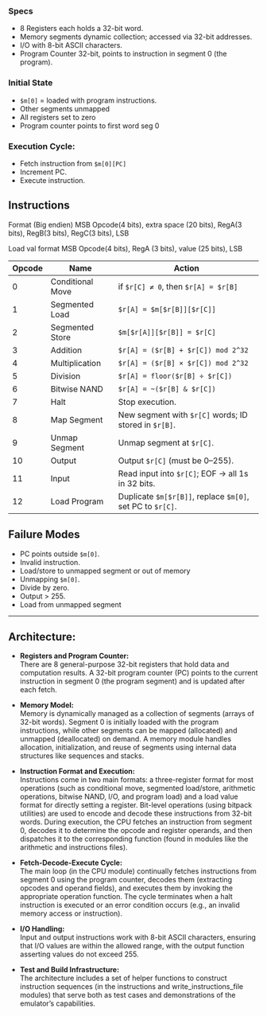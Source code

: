 

### Specs
- 8 Registers each holds a 32-bit word.
- Memory segments dynamic collection; accessed via 32-bit addresses.
- I/O with 8-bit ASCII characters.
- Program Counter 32-bit, points to instruction in segment 0 (the program).

### Initial State
- `$m[0]` = loaded with program instructions.
- Other segments unmapped
- All registers set to zero
- Program counter points to first word seg 0

### Execution Cycle:
- Fetch instruction from `$m[0][PC]`
- Increment PC.
- Execute instruction.


## Instructions

Format (Big endien)
MSB Opcode(4 bits), extra space (20 bits), RegA(3 bits), RegB(3 bits), RegC(3 bits), LSB

Load val format
MSB Opcode(4 bits), RegA (3 bits), value (25 bits), LSB

|Opcode|Name|Action|
|---|---|---|
|0|Conditional Move|if `$r[C] ≠ 0`, then `$r[A] = $r[B]`|
|1|Segmented Load|`$r[A] = $m[$r[B]][$r[C]]`|
|2|Segmented Store|`$m[$r[A]][$r[B]] = $r[C]`|
|3|Addition|`$r[A] = ($r[B] + $r[C]) mod 2^32`|
|4|Multiplication|`$r[A] = ($r[B] × $r[C]) mod 2^32`|
|5|Division|`$r[A] = floor($r[B] ÷ $r[C])`|
|6|Bitwise NAND|`$r[A] = ~($r[B] & $r[C])`|
|7|Halt|Stop execution.|
|8|Map Segment|New segment with `$r[C]` words; ID stored in `$r[B]`.|
|9|Unmap Segment|Unmap segment at `$r[C]`.|
|10|Output|Output `$r[C]` (must be 0–255).|
|11|Input|Read input into `$r[C]`; EOF → all 1s in 32 bits.|
|12|Load Program|Duplicate `$m[$r[B]]`, replace `$m[0]`, set PC to `$r[C]`.|

## Failure Modes 

- PC points outside `$m[0]`.
- Invalid instruction.
- Load/store to unmapped segment or out of memory
- Unmapping `$m[0]`.
- Divide by zero.
- Output > 255.
- Load from unmapped segment

----------

## Architecture:
- **Registers and Program Counter:**  
  There are 8 general-purpose 32-bit registers that hold data and computation results. A 32-bit program counter (PC) points to the current instruction in segment 0 (the program segment) and is updated after each fetch.

- **Memory Model:**  
  Memory is dynamically managed as a collection of segments (arrays of 32-bit words). Segment 0 is initially loaded with the program instructions, while other segments can be mapped (allocated) and unmapped (deallocated) on demand. A memory module handles allocation, initialization, and reuse of segments using internal data structures like sequences and stacks.

- **Instruction Format and Execution:**  
  Instructions come in two main formats: a three-register format for most operations (such as conditional move, segmented load/store, arithmetic operations, bitwise NAND, I/O, and program load) and a load value format for directly setting a register. Bit-level operations (using bitpack utilities) are used to encode and decode these instructions from 32-bit words. During execution, the CPU fetches an instruction from segment 0, decodes it to determine the opcode and register operands, and then dispatches it to the corresponding function (found in modules like the arithmetic and instructions files).

- **Fetch-Decode-Execute Cycle:**  
  The main loop (in the CPU module) continually fetches instructions from segment 0 using the program counter, decodes them (extracting opcodes and operand fields), and executes them by invoking the appropriate operation function. The cycle terminates when a halt instruction is executed or an error condition occurs (e.g., an invalid memory access or instruction).

- **I/O Handling:**  
  Input and output instructions work with 8-bit ASCII characters, ensuring that I/O values are within the allowed range, with the output function asserting values do not exceed 255.

- **Test and Build Infrastructure:**  
  The architecture includes a set of helper functions to construct instruction sequences (in the instructions and write_instructions_file modules) that serve both as test cases and demonstrations of the emulator’s capabilities.
